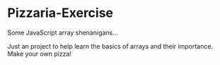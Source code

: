 # Pizzaria-Exercise
Some JavaScript array shenanigans...

Just an project to help learn the basics of arrays and their importance. Make your own pizza!

